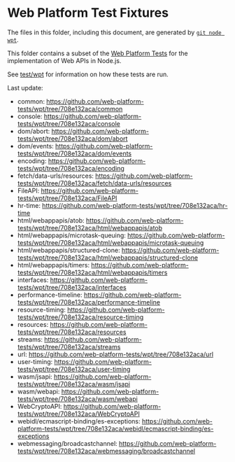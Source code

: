 # Web Platform Test Fixtures

The files in this folder, including this document,
are generated by [`git node wpt`][].

This folder contains a subset of the [Web Platform Tests][] for the
implementation of Web APIs in Node.js.

See [test/wpt](../../wpt/README.md) for information on how these tests are run.

Last update:

- common: https://github.com/web-platform-tests/wpt/tree/708e132aca/common
- console: https://github.com/web-platform-tests/wpt/tree/708e132aca/console
- dom/abort: https://github.com/web-platform-tests/wpt/tree/708e132aca/dom/abort
- dom/events: https://github.com/web-platform-tests/wpt/tree/708e132aca/dom/events
- encoding: https://github.com/web-platform-tests/wpt/tree/708e132aca/encoding
- fetch/data-urls/resources: https://github.com/web-platform-tests/wpt/tree/708e132aca/fetch/data-urls/resources
- FileAPI: https://github.com/web-platform-tests/wpt/tree/708e132aca/FileAPI
- hr-time: https://github.com/web-platform-tests/wpt/tree/708e132aca/hr-time
- html/webappapis/atob: https://github.com/web-platform-tests/wpt/tree/708e132aca/html/webappapis/atob
- html/webappapis/microtask-queuing: https://github.com/web-platform-tests/wpt/tree/708e132aca/html/webappapis/microtask-queuing
- html/webappapis/structured-clone: https://github.com/web-platform-tests/wpt/tree/708e132aca/html/webappapis/structured-clone
- html/webappapis/timers: https://github.com/web-platform-tests/wpt/tree/708e132aca/html/webappapis/timers
- interfaces: https://github.com/web-platform-tests/wpt/tree/708e132aca/interfaces
- performance-timeline: https://github.com/web-platform-tests/wpt/tree/708e132aca/performance-timeline
- resource-timing: https://github.com/web-platform-tests/wpt/tree/708e132aca/resource-timing
- resources: https://github.com/web-platform-tests/wpt/tree/708e132aca/resources
- streams: https://github.com/web-platform-tests/wpt/tree/708e132aca/streams
- url: https://github.com/web-platform-tests/wpt/tree/708e132aca/url
- user-timing: https://github.com/web-platform-tests/wpt/tree/708e132aca/user-timing
- wasm/jsapi: https://github.com/web-platform-tests/wpt/tree/708e132aca/wasm/jsapi
- wasm/webapi: https://github.com/web-platform-tests/wpt/tree/708e132aca/wasm/webapi
- WebCryptoAPI: https://github.com/web-platform-tests/wpt/tree/708e132aca/WebCryptoAPI
- webidl/ecmascript-binding/es-exceptions: https://github.com/web-platform-tests/wpt/tree/708e132aca/webidl/ecmascript-binding/es-exceptions
- webmessaging/broadcastchannel: https://github.com/web-platform-tests/wpt/tree/708e132aca/webmessaging/broadcastchannel

[Web Platform Tests]: https://github.com/web-platform-tests/wpt
[`git node wpt`]: https://github.com/nodejs/node-core-utils/blob/main/docs/git-node.md#git-node-wpt
